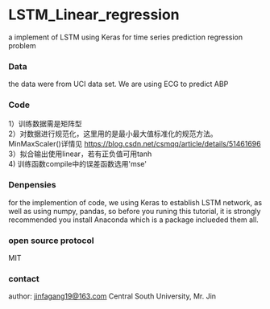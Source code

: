 # LSTM_Linear_regression
a implement of LSTM using Keras for time series prediction regression problem
### Data
the data were from UCI data set. We are using ECG to predict ABP

### Code

1）训练数据需是矩阵型</br>
2）对数据进行规范化，这里用的是最小最大值标准化的规范方法。MinMaxScaler()详情见 https://blog.csdn.net/csmqq/article/details/51461696 </br>
3）拟合输出使用linear，若有正负值可用tanh</br>
4) 训练函数compile中的误差函数选用'mse'</br>

### Denpensies
for the implemention of code, we using Keras to establish LSTM network,  as well as using numpy, pandas, so before you runing this tutorial, it is strongly recommended you install Anaconda which is a package inclueded them all.
### open source protocol
MIT
### contact
author: jinfagang19@163.com
Central South University, Mr. Jin
